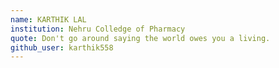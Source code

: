 ```yaml
---
name: KARTHIK LAL
institution: Nehru Colledge of Pharmacy
quote: Don't go around saying the world owes you a living.
github_user: karthik558
---
```

